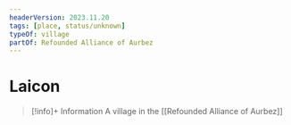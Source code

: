 ```yaml
---
headerVersion: 2023.11.20
tags: [place, status/unknown]
typeOf: village
partOf: Refounded Alliance of Aurbez
---
```

# Laicon
>[!info]+ Information
> A village in the [[Refounded Alliance of Aurbez]]

